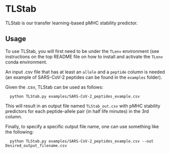 # TLStab

TLStab is our transfer learning-based pMHC stability predictor.

## Usage

To use TLStab, you will first need to be under the `TLenv` environment (see instructions on the top README file on how to install and activate the `TLenv` conda environment. 

An input .csv file that has at least an `allele` and a `peptide` column is needed (an example of SARS-CoV-2 peptides can be found in the `examples` folder). 

Given the .csv, TLStab can be used as follows:

```
  python TLStab.py examples/SARS-CoV-2_peptides_example.csv
```
This will result in an output file named `TLStab_out.csv` with pMHC stability predictors for each peptide-allele pair (in half life minutes) in the 3rd column.

Finally, to specify a specific output file name, one can use something like the following:
```
  python TLStab.py examples/SARS-CoV-2_peptides_example.csv --out Desired_output_filename.csv
```